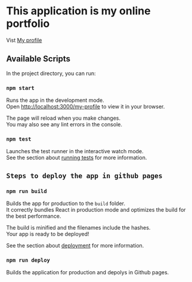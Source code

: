 # This application is my online portfolio

Vist [My profile](https://vamshikampalli.github.io/my-profile/)

## Available Scripts

In the project directory, you can run:

### `npm start`

Runs the app in the development mode.\
Open [http://localhost:3000/my-profile](http://localhost:3000/my-profile) to view it in your browser.

The page will reload when you make changes.\
You may also see any lint errors in the console.

### `npm test`

Launches the test runner in the interactive watch mode.\
See the section about [running tests](https://facebook.github.io/create-react-app/docs/running-tests) for more information.

## `Steps to deploy the app in github pages`

### `npm run build`

Builds the app for production to the `build` folder.\
It correctly bundles React in production mode and optimizes the build for the best performance.

The build is minified and the filenames include the hashes.\
Your app is ready to be deployed!

See the section about [deployment](https://facebook.github.io/create-react-app/docs/deployment) for more information.

### `npm run deploy`

Builds the application for production and depolys in Github pages.
